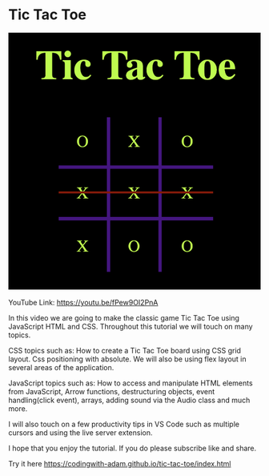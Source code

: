 # Tic Tac Toe

![alt text](cover.png)

YouTube Link:
https://youtu.be/fPew9OI2PnA

In this video we are going to make the classic game Tic Tac Toe using JavaScript HTML and CSS. Throughout this tutorial we will touch on many topics.

CSS topics such as: How to create a Tic Tac Toe board using CSS grid layout. Css positioning with absolute. We will also be using flex layout in several areas of the application.

JavaScript topics such as: How to access and manipulate HTML elements from JavaScript, Arrow functions, destructuring objects, event handling(click event), arrays, adding sound via the Audio class and much more.

I will also touch on a few productivity tips in VS Code such as multiple cursors and using the live server extension.

I hope that you enjoy the tutorial. If you do please subscribe like and share.

Try it here
https://codingwith-adam.github.io/tic-tac-toe/index.html
